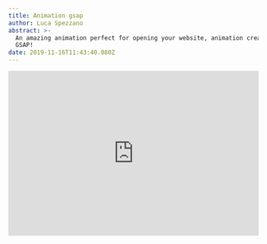 ```yaml
---
title: Animation gsap
author: Luca Spezzano
abstract: >-
  An amazing animation perfect for opening your website, animation created with
  GSAP!
date: 2019-11-16T11:43:40.080Z
---
```

<iframe height="332" style="width: 100%;" scrolling="no" title="GSAP animation" src="https://codepen.io/93lucasp/embed/xBQGLv?height=332&theme-id=default&default-tab=result" frameborder="no" allowtransparency="true" allowfullscreen="true">

  See the Pen <a href='https://codepen.io/93lucasp/pen/xBQGLv'>GSAP animation</a> by Luca

  (<a href='https://codepen.io/93lucasp'>@93lucasp</a>) on <a href='https://codepen.io'>CodePen</a>.

</iframe>
